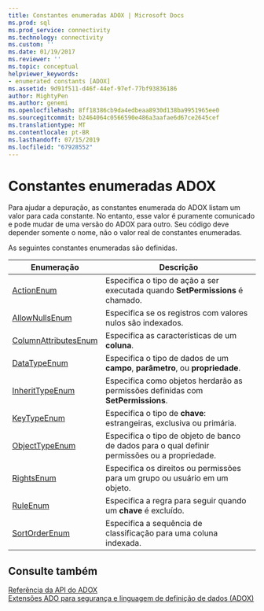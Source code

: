 ```yaml
---
title: Constantes enumeradas ADOX | Microsoft Docs
ms.prod: sql
ms.prod_service: connectivity
ms.technology: connectivity
ms.custom: ''
ms.date: 01/19/2017
ms.reviewer: ''
ms.topic: conceptual
helpviewer_keywords:
- enumerated constants [ADOX]
ms.assetid: 9d91f511-d46f-44ef-97ef-77bf93836186
author: MightyPen
ms.author: genemi
ms.openlocfilehash: 8ff18386cb9da4edbeaa8930d138ba9951965ee0
ms.sourcegitcommit: b2464064c0566590e486a3aafae6d67ce2645cef
ms.translationtype: MT
ms.contentlocale: pt-BR
ms.lasthandoff: 07/15/2019
ms.locfileid: "67928552"
---
```

# <a name="adox-enumerated-constants"></a>Constantes enumeradas ADOX
Para ajudar a depuração, as constantes enumerada do ADOX listam um valor para cada constante. No entanto, esse valor é puramente comunicado e pode mudar de uma versão do ADOX para outro. Seu código deve depender somente o nome, não o valor real de constantes enumeradas.  
  
 As seguintes constantes enumeradas são definidas.  
  
|Enumeração|Descrição|  
|-----------------|-----------------|  
|[ActionEnum](../../../ado/reference/adox-api/actionenum.md)|Especifica o tipo de ação a ser executada quando **SetPermissions** é chamado.|  
|[AllowNullsEnum](../../../ado/reference/adox-api/allownullsenum.md)|Especifica se os registros com valores nulos são indexados.|  
|[ColumnAttributesEnum](../../../ado/reference/adox-api/columnattributesenum.md)|Especifica as características de um **coluna**.|  
|[DataTypeEnum](../../../ado/reference/ado-api/datatypeenum.md)|Especifica o tipo de dados de um **campo**, **parâmetro**, ou **propriedade**.|  
|[InheritTypeEnum](../../../ado/reference/adox-api/inherittypeenum.md)|Especifica como objetos herdarão as permissões definidas com **SetPermissions**.|  
|[KeyTypeEnum](../../../ado/reference/adox-api/keytypeenum.md)|Especifica o tipo de **chave**: estrangeiras, exclusiva ou primária.|  
|[ObjectTypeEnum](../../../ado/reference/adox-api/objecttypeenum.md)|Especifica o tipo de objeto de banco de dados para o qual definir permissões ou a propriedade.|  
|[RightsEnum](../../../ado/reference/adox-api/rightsenum.md)|Especifica os direitos ou permissões para um grupo ou usuário em um objeto.|  
|[RuleEnum](../../../ado/reference/adox-api/ruleenum.md)|Especifica a regra para seguir quando um **chave** é excluído.|  
|[SortOrderEnum](../../../ado/reference/adox-api/sortorderenum.md)|Especifica a sequência de classificação para uma coluna indexada.|  
  
## <a name="see-also"></a>Consulte também  
 [Referência da API do ADOX](../../../ado/reference/adox-api/adox-api-reference.md)   
 [Extensões ADO para segurança e linguagem de definição de dados (ADOX)](../../../ado/guide/extensions/ado-extensions-for-data-definition-language-and-security-adox.md)
